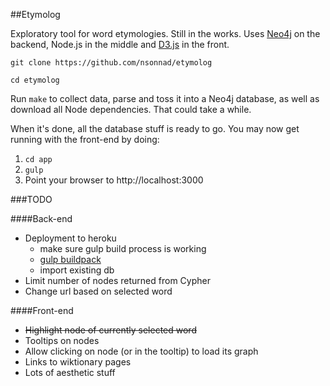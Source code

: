 ##Etymolog

Exploratory tool for word etymologies. Still in the works. Uses
[Neo4j](http://www.neo4j.org/) on the backend, Node.js in the middle and
[D3.js](http://d3js.org/) in the front.

`git clone https://github.com/nsonnad/etymolog`

`cd etymolog`

Run `make` to collect data, parse and toss it into a Neo4j database, as well as
download all Node dependencies. That could take a while.

When it's done, all the database stuff is ready to go. You may now get running
with the front-end by doing:

1. `cd app`
2. `gulp`
3. Point your browser to http://localhost:3000


###TODO

####Back-end
* Deployment to heroku
  * make sure gulp build process is working
  * [gulp buildpack](https://github.com/appstack/heroku-buildpack-nodejs-gulp)
  * import existing db
* Limit number of nodes returned from Cypher
* Change url based on selected word

####Front-end
* ~~Highlight node of currently selected word~~
* Tooltips on nodes
* Allow clicking on node (or in the tooltip) to load its graph
* Links to wiktionary pages
* Lots of aesthetic stuff
